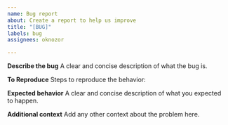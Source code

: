 ```yaml
---
name: Bug report
about: Create a report to help us improve
title: "[BUG]"
labels: bug
assignees: oknozor

---
```


**Describe the bug**
A clear and concise description of what the bug is.

**To Reproduce**
Steps to reproduce the behavior:

**Expected behavior**
A clear and concise description of what you expected to happen.

**Additional context**
Add any other context about the problem here.
